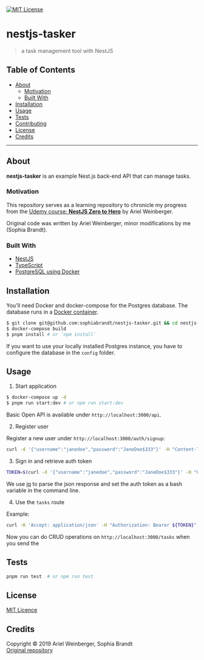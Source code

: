 [![MIT License][license-shield]][license-url]

# nestjs-tasker

> a task management tool with NestJS

## Table of Contents

- [About](#about)
  - [Motivation](#motivation)
  - [Built With](#built-with)
- [Installation](#installation)
- [Usage](#usage)
- [Tests](#tests)
- [Contributing](#contributing)
- [License](#license)
- [Credits](#credits)

---

## About

**nestjs-tasker** is an example Nest.js back-end API that can manage tasks.

### Motivation

This repository serves as a learning repository to chronicle my progress from the [Udemy course: **NestJS Zero to Hero**](https://www.udemy.com/nestjs-zero-to-hero/) by Ariel Weinberger.

Original code was written by Ariel Weinberger, minor modifications by me (Sophia Brandt).

### Built With

- [NestJS](https://nestjs.com/)
- [TypeScript](http://www.typescriptlang.org/)
- [PostgreSQL using Docker](https://www.rockyourcode.com/add-a-postgres-database-with-docker-to-your-project/)

## Installation

You'll need Docker and docker-compose for the Postgres database. The database runs in a [Docker container](docker-compose.yml).

```bash
$ git clone git@github.com:sophiabrandt/nestjs-tasker.git && cd nestjs-tasker
$ docker-compose build
$ pnpm install # or `npm install`
```

If you want to use your locally installed Postgres instance, you have to configure the database in the `config` folder.

## Usage

1. Start application

```bash
$ docker-compose up -d
$ pnpm run start:dev # or npm run start:dev
```

Basic Open API is available under `http://localhost:3000/api`.

2. Register user

Register a new user under `http://localhost:3000/auth/signup`:

```bash
curl -d '{"username":"janedoe","password":"JaneDoe$333"}' -H "Content-Type: application/json" -X POST http://localhost:3000/auth/signup
```

3. Sign in and retrieve auth token

```bash
TOKEN=$(curl -d '{"username":"janedoe","password":"JaneDoe$333"}' -H "Content-Type: application/json" -X POST http://localhost:3000/auth/signin | jq -r '.accessToken')
```

We use [jq](https://github.com/stedolan/jq) to parse the json response and set the auth token as a bash variable in the command line.

4. Use the `tasks` route

Example:

```bash
curl -H 'Accept: application/json' -H "Authorization: Bearer ${TOKEN}" http://localhost:3000/tasks
```

Now you can do CRUD operations on `http://localhost:3000/tasks` when you send the

## Tests

```bash
pnpm run test  # or npm run test
```

## License

[MIT Licence](LICENSE)

## Credits

Copyright © 2019 Ariel Weinberger, Sophia Brandt  
[Original repository](https://github.com/arielweinberger/nestjs-course-task-management)

[license-shield]: https://img.shields.io/badge/License-MIT-green.svg?style=flat-square
[license-url]: https://github.com/sophiabrandt/nestjs-tasker/blob/master/LICENSE
